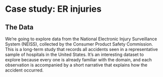# Case study: ER injuries

## The Data

We’re going to explore data from the National Electronic Injury Surveillance System (NEISS), collected by the Consumer Product Safety Commission. This is a long-term study that records all accidents seen in a representative sample of hospitals in the United States. It’s an interesting dataset to explore because every one is already familiar with the domain, and each observation is accompanied by a short narrative that explains how the accident occurred.
